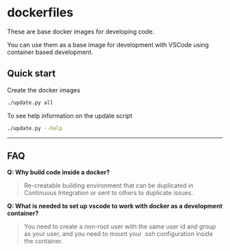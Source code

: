 # dockerfiles

These are base docker images for developing code.

You can use them as a base image for development with VSCode using container based development.

## Quick start

Create the docker images

```bash
./update.py all
```

To see help information on the update script

```bash
./update.py --help
```

-----

## FAQ

__Q: Why build code inside a docker?__

> Re-creatable building environment that can be duplicated in Continuous Integration or sent to others to duplicate issues.

__Q: What is needed to set up vscode to work with docker as a development container?__

> You need to create a non-root user with the same user id and group as your user, and you need to mount your .ssh configuration inside the container.
